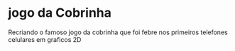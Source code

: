 # jogo da Cobrinha

Recriando o famoso jogo da cobrinha que foi febre nos primeiros telefones celulares em graficos 2D